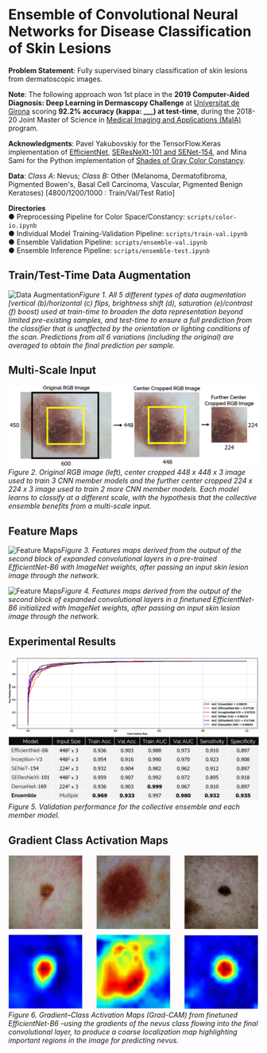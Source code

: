 # Ensemble of Convolutional Neural Networks for Disease Classification of Skin Lesions
**Problem Statement**: Fully supervised binary classification of skin lesions from dermatoscopic images. 

**Note**: The following approach won 1st place in the **2019 Computer-Aided Diagnosis: Deep Learning in Dermascopy Challenge** at [Universitat de Girona](https://www.udg.edu) scoring **92.2% accuracy (kappa: ___) at test-time**, during the 2018-20 Joint Master of Science in [Medical Imaging and Applications (MaIA)](https://maiamaster.udg.edu) program.  

**Acknowledgments**: Pavel Yakubovskiy for the TensorFlow.Keras implementation of [EfficientNet](https://github.com/qubvel/efficientnet), [SEResNeXt-101 and SENet-154](https://github.com/qubvel/classification_models), and Mina Sami for the Python implementation of [Shades of Gray Color Constancy](https://github.com/MinaSGorgy/Color-Constancy). 

**Data**: *Class A*: Nevus; *Class B:* Other (Melanoma, Dermatofibroma, Pigmented Bowen's, Basal Cell Carcinoma, Vascular, Pigmented Benign Keratoses) [4800/1200/1000 : Train/Val/Test Ratio]
 
**Directories**  
  ● Preprocessing Pipeline for Color Space/Constancy: `scripts/color-io.ipynb`  
  ● Individual Model Training-Validation Pipeline: `scripts/train-val.ipynb`  
  ● Ensemble Validation Pipeline: `scripts/ensemble-val.ipynb`  
  ● Ensemble Inference Pipeline: `scripts/ensemble-test.ipynb`               
  
## Train/Test-Time Data Augmentation  

![Data Augmentation](reports/images/data_augmentation.png)*Figure 1.  All 5 different types of data augmentation [vertical (b)/horizontal (c) flips, brightness shift (d), saturation (e)/contrast (f) boost) used at train-time to broaden the data representation beyond limited pre-existing samples, and test-time to ensure a full prediction from the classifier that is unaffected by the orientation or lighting conditions of the scan. Predictions from all 6 variations (including the original) are averaged to obtain the final prediction per sample.* 
   
     
## Multi-Scale Input  

![Multi-Scale Input](reports/images/multi-scale_io.png)*Figure 2.  Original RGB image (left), center cropped 448 x 448 x 3 image used to train 3 CNN member models and the further center cropped 224 x 224 x 3 image used to train 2 more CNN member models. Each model learns to classify at a different scale, with the hypothesis that the collective ensemble benefits from a multi-scale input.* 

    
## Feature Maps  

![Feature Maps](reports/images/imgnet_efn.png)*Figure 3.  Features maps derived from the output of the second block of expanded convolutional layers in a pre-trained EfficientNet-B6 with ImageNet weights, after passing an input skin lesion image through the network.*  
 
![Feature Maps](reports/images/imgnetplus_efn.png)*Figure 4.  Features maps derived from the output of the second block of expanded convolutional layers in a finetuned EfficientNet-B6 initialized with ImageNet weights, after passing an input skin lesion image through the network.*   
  

## Experimental Results 
![Results](reports/images/results.png)*Figure 5.  Validation performance for the collective ensemble and each member model.* 


## Gradient Class Activation Maps 

![GradCAM](reports/images/gradcam.png)*Figure 6.  Gradient–Class Activation Maps (Grad-CAM) from finetuned EfficientNet-B6 –using  the gradients of the nevus class flowing into the final convolutional layer, to produce a coarse localization map highlighting important regions in the image for predicting nevus.* 


